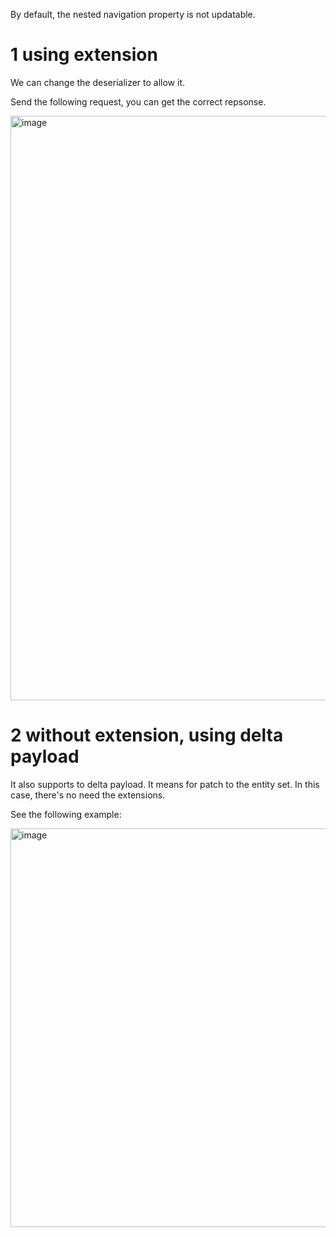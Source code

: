 By default, the nested navigation property is not updatable.

# 1 using extension

We can change the deserializer to allow it.

Send the following request, you can get the correct repsonse.

<img width="935" alt="image" src="https://user-images.githubusercontent.com/9426627/197288696-de937b68-5f67-47b0-88a9-1688e5d9c7f2.png">


# 2 without extension, using delta payload

It also supports to delta payload. It means for patch to the entity set.
In this case, there's no need the extensions.

See the following example:

<img width="638" alt="image" src="https://user-images.githubusercontent.com/9426627/197290162-8a2a6dae-20ce-4361-80a7-c6e143a4b953.png">
